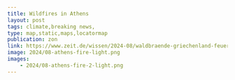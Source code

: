 ```yaml
---
title: Wildfires in Athens
layout: post
tags: climate,breaking news,
type: map,static,maps,locatormap
publication: zon
link: https://www.zeit.de/wissen/2024-08/waldbraende-griechenland-feuerwehr-athen-attika-meltemi
image: 2024/08-athens-fire-light.png
images:
    - 2024/08-athens-fire-2-light.png
---
```

